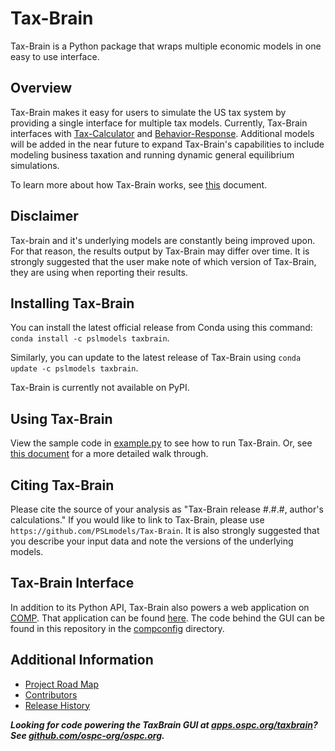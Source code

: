 # Tax-Brain

Tax-Brain is a Python package that wraps multiple economic models in one easy
to use interface.

## Overview

Tax-Brain makes it easy for users to simulate the US tax system by providing a
single interface for multiple tax models. Currently, Tax-Brain interfaces with
[Tax-Calculator](https://github.com/PSLmodels/Tax-Calculator) and
[Behavior-Response](https://github.com/PSLmodels/Behavioral-Responses).
Additional models will be added in the near future to expand Tax-Brain's
capabilities to include modeling business taxation and running dynamic
general equilibrium simulations.

To learn more about how Tax-Brain works, see [this](https://github.com/PSLmodels/Tax-Brain/blob/master/DOC.md)
document.

## Disclaimer

Tax-brain and it's underlying models are constantly being improved upon. For
that reason, the results output by Tax-Brain may differ over time. It is
strongly suggested that the user make note of which version of Tax-Brain,
they are using when reporting their results.

## Installing Tax-Brain

You can install the latest official release from Conda using this command:
`conda install -c pslmodels taxbrain`.

Similarly, you can update to the latest release of Tax-Brain using
`conda update -c pslmodels taxbrain`.

Tax-Brain is currently not available on PyPI.

## Using Tax-Brain

View the sample code in [example.py](example.py) to see how to run Tax-Brain.
Or, see [this document](https://github.com/PSLmodels/Tax-Brain/blob/master/USAGE.md)
for a more detailed walk through.

## Citing Tax-Brain

Please cite the source of your analysis as "Tax-Brain release #.#.#, author's
calculations." If you would like to link to Tax-Brain, please use
`https://github.com/PSLmodels/Tax-Brain`. It is also strongly suggested that
you describe your input data and note the versions of the underlying models.

## Tax-Brain Interface

In addition to its Python API, Tax-Brain also powers a web application on
[COMP](https://www.compmodels.org/about/). That application can be found
[here](https://www.compmodels.org/PSLmodels/Tax-Brain/). The code behind the
GUI can be found in this repository in the [compconfig](https://github.com/PSLmodels/Tax-Brain/tree/master/compconfig)
directory.

## Additional Information

* [Project Road Map](https://github.com/PSLmodels/Tax-Brain/blob/master/ROADMAP.md)
* [Contributors](https://github.com/PSLmodels/Tax-Brain/graphs/contributors)
* [Release History](https://github.com/PSLmodels/Tax-Brain/blob/master/RELEASES.md)

***Looking for code powering the TaxBrain GUI at [apps.ospc.org/taxbrain](https://apps.ospc.org/taxbrain)? See [github.com/ospc-org/ospc.org](https://github.com/ospc-org/ospc.org).***
